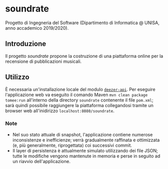 # soundrate
Progetto di Ingegneria del Software (Dipartimento di Informatica @ UNISA, anno accademico 2019/2020).

## Introduzione
Il progetto *soundrate* propone la costruzione di una piattaforma online per la recensione di pubblicazioni musicali.

## Utilizzo
È necessaria un'installazione locale del modulo [`deezer-api`](https://github.com/alex-massa/deezer-api).
Per eseguire l'applicazione web va eseguito il comando Maven `mvn clean package tomee:run` all'interno della directory `soundrate` contenente il file `pom.xml`; sarà quindi possibile raggiungere la piattaforma collegandosi tramite un browser web all'inidirizzo `localhost:8080/soundrate`.

### Note
- Nel suo stato attuale di snapshot, l'applicazione contiene numerose inconsistenze e inefficienze; verrà gradualmente raffinata e ottimizzata (e, più generalmente, riprogettata) coi successivi commit.
- Il layer di persistenza è attualmente simulato utilizzando dei file JSON; tutte le modifiche vengono mantenute in memoria e perse in seguito ad un riavvio dell'applicazione.
